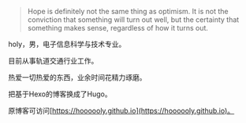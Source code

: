 > Hope is definitely not the same thing as optimism. It is not the conviction that something will turn out well, but the certainty that something makes sense, regardless of how it turns out.

holy，男，电子信息科学与技术专业。

目前从事轨道交通行业工作。

热爱一切热爱的东西，业余时间花精力琢磨。

把基于Hexo的博客换成了Hugo。

原博客可访问[https://hoooooly.github.io](https://hoooooly.github.io)。



